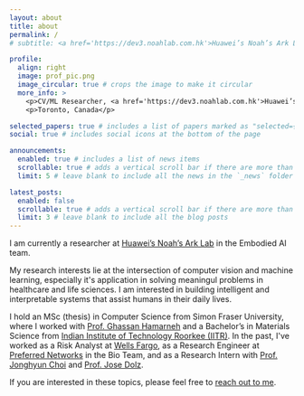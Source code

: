 ```yaml
---
layout: about
title: about
permalink: /
# subtitle: <a href='https://dev3.noahlab.com.hk'>Huawei’s Noah’s Ark Lab</a> CV/ML Researcher

profile:
  align: right
  image: prof_pic.png
  image_circular: true # crops the image to make it circular
  more_info: >
    <p>CV/ML Researcher, <a href='https://dev3.noahlab.com.hk'>Huawei’s Noah’s Ark Lab</a></p>
    <p>Toronto, Canada</p>

selected_papers: true # includes a list of papers marked as "selected={true}"
social: true # includes social icons at the bottom of the page

announcements:
  enabled: true # includes a list of news items
  scrollable: true # adds a vertical scroll bar if there are more than 3 news items
  limit: 5 # leave blank to include all the news in the `_news` folder

latest_posts:
  enabled: false
  scrollable: true # adds a vertical scroll bar if there are more than 3 new posts items
  limit: 3 # leave blank to include all the blog posts
---
```



I am currently a researcher at [Huawei’s Noah’s Ark Lab](https://dev3.noahlab.com.hk) in the Embodied AI team.

My research interests lie at the intersection of computer vision and machine learning, especially it's application in solving meaningul problems in healthcare and life sciences. I am interested in building intelligent and interpretable systems that assist humans in their daily lives.

I hold an MSc (thesis) in Computer Science from Simon Fraser University, where I worked with [Prof. Ghassan Hamarneh](https://www.medicalimageanalysis.com/about/ghassans-bio) and a Bachelor’s in Materials Science from [Indian Institute of Technology Roorkee (IITR)](https://www.iitr.ac.in/). In the past, I've worked as a Risk Analyst at [Wells Fargo](https://wellsfargo.com/), as a Research Engineer at [Preferred Networks](https://preferred.jp/en/) in the Bio Team, and as a Research Intern with [Prof. Jonghyun Choi](https://ppolon.github.io) and [Prof. Jose Dolz](https://josedolz.github.io).

If you are interested in these topics, please feel free to [reach out to me](mailto:ashishsinha108@gmail.com).